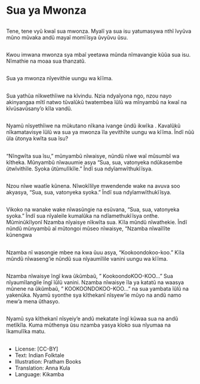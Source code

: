 # Sua ya Mwonza

##
Tene, tene vyũ kwaĩ sua
mwonza. Myalĩ ya sua
isu yatumasywa nthĩ
ĩvyũva mũno mũvaka
andũ mayaĩ momĩĩsya
ũvyũvu ũsu.


##
Kwou imwana mwonza
sya mbaĩ yeetawa
mũnda nĩmavangie
kũũa sua isu. Nĩmathie
na moaa sua thanzatũ.


##
Sua ya mwonza
nĩyevithie uungu wa
kĩĩma.


##
Sua yathũa nĩkwethĩiwe
na kĩvindu. Nzia
ndyaĩyona ngo, nzou
nayo akinyangaa mĩtĩ
natwo tũvalũkũ
twatembea ĩũlũ wa
mĩnyambũ na kwaĩ na
kĩvũsavũsany’o kĩla
vandũ.


##
Nyamũ nĩsyethĩiwe na
mũkutano nĩkana
ivange ũndũ ikwĩka .
Kavalũkũ nĩkamatavisye
ĩũlũ wa sua ya mwonza
ĩla yevithĩte uungu wa
kĩĩma.
Ĩndĩ nũũ ũla ũtonya
kwĩta sua ĩsu?


##
“Nĩngwĩta sua ĩsu,”
mũnyambũ nĩwaisye,
nũndũ nĩwe waĩ
mũsumbĩ wa kĩtheka.
Mũnyambũ nĩwauumie
asya “Sua, sua,
vatonyeka ndũkasembe
ũtwĩvithĩle. Syoka
ũtũmulĩkĩle.”
Ĩndĩ sua
ndyĩamwĩthukĩĩsya.

##
Nzou nĩwe waatĩe
kũnena. Nĩwokĩlilye
mwendende wake na
avuva soo akyasya,
“Sua, sua, vatonyeka
syoka.”
Ĩndĩ sua
ndyĩamwĩthukĩĩsya.


##
Vikoko na wanake wake
nĩwasũngie na esũvana,
“Sua, sua, vatonyeka
syoka.” Ĩndĩ sua
nĩyaleile kumalũka na
ndĩamethukĩĩsya onthe.
Mũminũkĩlyonĩ Nzamba
nĩyaisye nĩkwĩta sua.
Kĩla mũndũ nĩwathekie.
Ĩndĩ nũndũ mũnyambũ
aĩ mũtongoi mũseo
nĩwaisye, “Nzamba
nĩwaĩlĩte kũnengwa


##
Nzamba nĩ wasongie
mbee na kwa ũuu asya,
“Kookoondokoo-koo.”
Kĩla mũndũ nĩwaseng’ie
nũndũ sua nĩyaumĩlile
vanini uungu wa kĩĩma.


##
Nzamba nĩwaisye ĩngĩ kwa
ũkũmbaũ, ” KookoondoKOO-KOO…”
Sua nĩyaumĩlangile ĩngĩ ĩũlũ vanini.
Nzamba nĩwaisye ĩla ya katatũ na
waasya mũnene na ũkũmbaũ, ”
KOOKOONDOKOO-KOO…” na sua
yambata ĩũlũ na yakenũka.
Nyamũ syonthe sya kĩthekanĩ
nĩsyew’ie mũyo na andũ namo
mew’a mena ũthasyo.

##
Nyamũ sya kĩthekanĩ
nĩsyeiy’e andũ
mekatate ĩngĩ kũwaa
sua na andũ metĩkĩla.
Kuma mũthenya ũsu
nzamba yasya kĩoko
sua nĩyumaa na
ĩkamulĩka matu.


##
* License: [CC-BY]
* Text: Indian Folktale
* Illustration: Pratham Books
* Translation: Anna Kula
* Language: Kikamba

